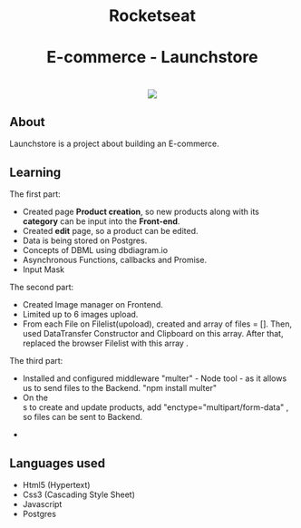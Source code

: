 
<h1 align="center">Rocketseat</h1>

<h1 align="center"><b>E-commerce - Launchstore</b></h1>


<h1 align="center">
    <img src="https://ik.imagekit.io/cnbmdh4b9w/ecommerce_HhknSzNHC.png">
</h1>


## About
Launchstore is a project about building an E-commerce.


## Learning 
The first part:
- Created page **Product creation**, so new products along with its **category** can be input into the **Front-end**.
- Created **edit** page, so a product can be edited.
- Data is being stored on Postgres.
- Concepts of DBML using dbdiagram.io
- Asynchronous Functions, callbacks and Promise.
- Input Mask

The second part:
- Created Image manager on Frontend. 
- Limited up to 6 images upload.
- From each File on Filelist(upoload), created and array of files = []. Then, used DataTransfer Constructor and Clipboard on this array. After that, replaced the browser Filelist with this array . 

The third part:
-  Installed and configured middleware "multer" - Node tool - as it allows us to send files to the Backend. "npm install multer"
- On the <form>s to create and update products, add "enctype="multipart/form-data" , so files can be sent to Backend.
- 
 
## Languages used
- Html5 (Hypertext)
- Css3 (Cascading Style Sheet)
- Javascript
- Postgres




